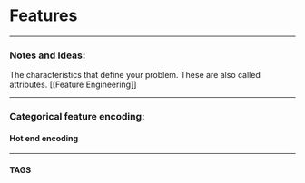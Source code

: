 # Features


---
### Notes and Ideas:
The characteristics that define your problem. These are also called attributes.
[[Feature Engineering]]

---

### Categorical feature encoding:
#### Hot end encoding 

---
#### TAGS